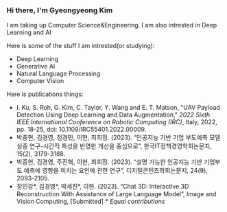 ### Hi there, I'm Gyeongyeong Kim

I am taking up Computer Science&Engineering. I am also intrested in Deep Learning and AI

Here is some of the stuff I am intrested(or studying):
+ Deep Learning
+ Generative AI
+ Natural Language Processing
+ Computer Vision

Here is publications things:
+ I. Ku, S. Roh, G. Kim, C. Taylor, Y. Wang and E. T. Matson, "UAV Payload Detection Using Deep Learning and Data Augmentation," *2022 Sixth IEEE International Conference on Robotic Computing (IRC)*, Italy, 2022, pp. 18-25, doi: 10.1109/IRC55401.2022.00009.
+ 박중현, 김경영, 정경민, 이현, 최희정. (2023). “인공지능 기반 기업 부도예측 모델 실증 연구-시간적 특성을 반영한 개선을 중심으로”, 한국IT정책경영학회논문지, 15(2), 3179-3188.
+ 박중현, 김경영, 주진혁, 이현,  최희정. (2023). “설명 가능한 인공지능 기반 기업부도 예측에 영향을 미치는 요인에 관한 연구”, 디지털콘텐츠학회논문지, 24(9), 2093-2105.
+ 장민강*, 김경영*, 박세진*, 이현. (2023). “Chat 3D: Interactive 3D Reconstruction With Assistance of Large Language Model”,  Image and Vision Computing, [Submitted]  \* *Equal contributions*

